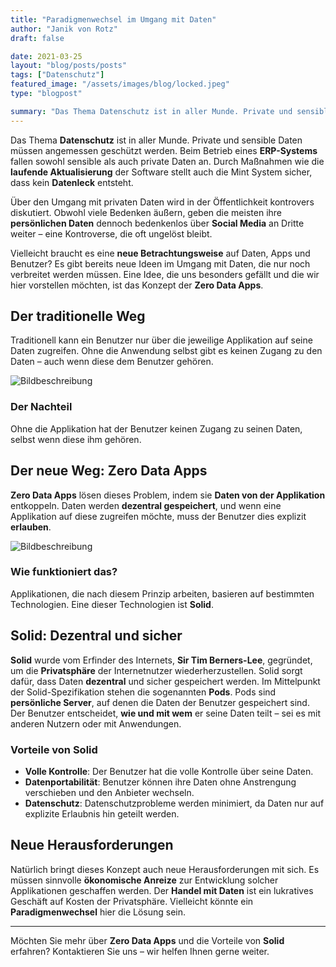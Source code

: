 ```yaml
---
title: "Paradigmenwechsel im Umgang mit Daten"
author: "Janik von Rotz"
draft: false

date: 2021-03-25
layout: "blog/posts/posts"
tags: ["Datenschutz"]
featured_image: "/assets/images/blog/locked.jpeg"
type: "blogpost"

summary: "Das Thema Datenschutz ist in aller Munde. Private und sensible Daten müssen passend geschützt werden. Beim Betrieb eines ERP-System fallen sensible sowie private Daten an. Mit verschiedenen Massnahmen..."
---
```


Das Thema **Datenschutz** ist in aller Munde. Private und sensible Daten müssen angemessen geschützt werden. Beim Betrieb eines **ERP-Systems** fallen sowohl sensible als auch private Daten an. Durch Maßnahmen wie die **laufende Aktualisierung** der Software stellt auch die Mint System sicher, dass kein **Datenleck** entsteht.

Über den Umgang mit privaten Daten wird in der Öffentlichkeit kontrovers diskutiert. Obwohl viele Bedenken äußern, geben die meisten ihre **persönlichen Daten** dennoch bedenkenlos über **Social Media** an Dritte weiter – eine Kontroverse, die oft ungelöst bleibt.

Vielleicht braucht es eine **neue Betrachtungsweise** auf Daten, Apps und Benutzer? Es gibt bereits neue Ideen im Umgang mit Daten, die nur noch verbreitet werden müssen. Eine Idee, die uns besonders gefällt und die wir hier vorstellen möchten, ist das Konzept der **Zero Data Apps**.

## Der traditionelle Weg

Traditionell kann ein Benutzer nur über die jeweilige Applikation auf seine Daten zugreifen. Ohne die Anwendung selbst gibt es keinen Zugang zu den Daten – auch wenn diese dem Benutzer gehören.

![Bildbeschreibung](/assets/images/blog/you-app-data.png)


### Der Nachteil

Ohne die Applikation hat der Benutzer keinen Zugang zu seinen Daten, selbst wenn diese ihm gehören.

## Der neue Weg: Zero Data Apps

**Zero Data Apps** lösen dieses Problem, indem sie **Daten von der Applikation** entkoppeln. Daten werden **dezentral gespeichert**, und wenn eine Applikation auf diese zugreifen möchte, muss der Benutzer dies explizit **erlauben**.

![Bildbeschreibung](/assets/images/blog/data-you-app.png)

### Wie funktioniert das?

Applikationen, die nach diesem Prinzip arbeiten, basieren auf bestimmten Technologien. Eine dieser Technologien ist **Solid**.

## Solid: Dezentral und sicher

**Solid** wurde vom Erfinder des Internets, **Sir Tim Berners-Lee**, gegründet, um die **Privatsphäre** der Internetnutzer wiederherzustellen. Solid sorgt dafür, dass Daten **dezentral** und sicher gespeichert werden. Im Mittelpunkt der Solid-Spezifikation stehen die sogenannten **Pods**. Pods sind **persönliche Server**, auf denen die Daten der Benutzer gespeichert sind. Der Benutzer entscheidet, **wie und mit wem** er seine Daten teilt – sei es mit anderen Nutzern oder mit Anwendungen.

### Vorteile von Solid

- **Volle Kontrolle**: Der Benutzer hat die volle Kontrolle über seine Daten.
- **Datenportabilität**: Benutzer können ihre Daten ohne Anstrengung verschieben und den Anbieter wechseln.
- **Datenschutz**: Datenschutzprobleme werden minimiert, da Daten nur auf explizite Erlaubnis hin geteilt werden.

## Neue Herausforderungen

Natürlich bringt dieses Konzept auch neue Herausforderungen mit sich. Es müssen sinnvolle **ökonomische Anreize** zur Entwicklung solcher Applikationen geschaffen werden. Der **Handel mit Daten** ist ein lukratives Geschäft auf Kosten der Privatsphäre. Vielleicht könnte ein **Paradigmenwechsel** hier die Lösung sein.

---

Möchten Sie mehr über **Zero Data Apps** und die Vorteile von **Solid** erfahren? Kontaktieren Sie uns – wir helfen Ihnen gerne weiter.
